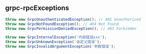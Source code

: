 <!--
 * @Author: hsycc
 * @Date: 2023-05-09 05:09:29
 * @LastEditTime: 2023-05-11 15:20:29
 * @Description:
 *
-->

## grpc-rpcExceptions

```ts
throw new GrpcUnauthenticatedException(); // 401 Unauthorized
throw new GrpcNotFoundException(); // 404 Not Found
throw new GrpcPermissionDeniedException(); // 403 Forbidden

throw new GrpcInternalException('内部错误xxx');
throw new GrpcUnknownException('自定义错误');
throw new GrpcInvalidArgumentException('参数错误');
```
